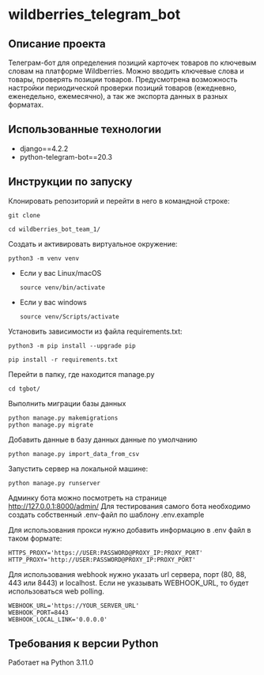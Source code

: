 # wildberries_telegram_bot

## Описание проекта
Телеграм-бот для определения позиций карточек товаров по ключевым словам на платформе Wildberries. Можно вводить ключевые слова и товары, проверять позиции товаров. Предусмотрена возможность настройки периодической проверки позиций товаров (ежедневно, еженедельно, ежемесячно), а так же экспорта данных в разных форматах.

## Использованные технологии
- django==4.2.2
- python-telegram-bot==20.3

## Инструкции по запуску
Клонировать репозиторий и перейти в него в командной строке:

```
git clone
```

```
cd wildberries_bot_team_1/
```

Cоздать и активировать виртуальное окружение:

```
python3 -m venv venv
```

* Если у вас Linux/macOS

    ```
    source venv/bin/activate
    ```

* Если у вас windows

    ```
    source venv/Scripts/activate
    ```

Установить зависимости из файла requirements.txt:

```
python3 -m pip install --upgrade pip
```

```
pip install -r requirements.txt
```

Перейти в папку, где находится manage.py
```
cd tgbot/
```

Выполнить миграции базы данных
```
python manage.py makemigrations
python manage.py migrate
```

Добавить данные в базу данных данные по умолчанию
```
python manage.py import_data_from_csv
```

Запустить сервер на локальной машине:
```
python manage.py runserver
```
Админку бота можно посмотреть на странице http://127.0.0.1:8000/admin/
Для тестирования самого бота необходимо создать собственный .env-файл по шаблону .env.example

Для использования прокси нужно добавить информацию в .env файл в таком формате:
```dotenv
HTTPS_PROXY='https://USER:PASSWORD@PROXY_IP:PROXY_PORT'
HTTP_PROXY='http://USER:PASSWORD@PROXY_IP:PROXY_PORT'
```

Для использования webhook нужно указать url сервера, порт (80, 88, 443 или 8443) и localhost.
Если не указывать WEBHOOK_URL, то будет использоваться web polling.
```dotenv
WEBHOOK_URL='https://YOUR_SERVER_URL'
WEBHOOK_PORT=8443
WEBHOOK_LOCAL_LINK='0.0.0.0'
```

## Требования к версии Python
Работает на Python 3.11.0
